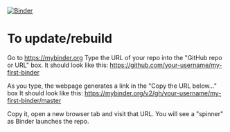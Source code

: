 [![Binder](https://mybinder.org/badge_logo.svg)](https://mybinder.org/v2/gh/accopeland/binder-tst.git/master)

# To update/rebuild
Go to https://mybinder.org
Type the URL of your repo into the "GitHub repo or URL" box. It should look like this:
	https://github.com/your-username/my-first-binder

As you type, the webpage generates a link in the "Copy the URL below..." box It should look like this:
	https://mybinder.org/v2/gh/your-username/my-first-binder/master

Copy it, open a new browser tab and visit that URL.
You will see a "spinner" as Binder launches the repo.
